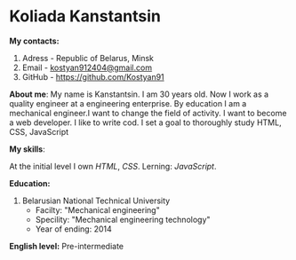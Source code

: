 # Koliada Kanstantsin
**My contacts:**<br>
1. Adress - Republic of Belarus, Minsk
2. Email - kostyan912404@gmail.com
3. GitHub - https://github.com/Kostyan91

**About me**: My name is Kanstantsin. I am 30 years old. Now I work as a quality engineer at a engineering enterprise.  By education I am a mechanical engineer.I want to change the field of activity. I want to become a web developer. I like to write cod. I set a goal to thoroughly study HTML, CSS, JavaScript

**My skills**:

At the initial level I own *HTML*, *CSS*. Lerning: *JavaScript*.

**Education:**

1. Belarusian National Technical University 
    - Facilty: "Mechanical engineering"
    - Specility: "Mechanical engineering technology"
    - Year of ending: 2014

**English level:** Pre-intermediate    